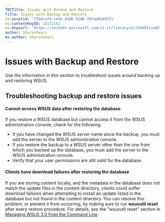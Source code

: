 ```yaml
---
TOCTitle: Issues with Backup and Restore
Title: Issues with Backup and Restore
ms:assetid: '17bdcaf9-cede-43db-b206-78fae01491f1'
ms:contentKeyID: 18132163
ms:mtpsurl: 'https://technet.microsoft.com/it-it/library/Cc720455(v=WS.10)'
author: SharonSears
ms.author: SharonSears
---
```


Issues with Backup and Restore
==============================

Use the information in this section to troubleshoot issues around backing up and restoring WSUS.

Troubleshooting backup and restore issues
-----------------------------------------

#### Cannot access WSUS data after restoring the database

If you restore a WSUS database but cannot access it from the WSUS administration console, check for the following:

-   If you have changed the WSUS server name since the backup, you must add the server to the WSUS administration console.
-   If you restore the backup to a WSUS server other than the one from which you backed up the database, you must add the server to the WSUS administration console.
-   Verify that your user permissions are still valid for the database.

#### Clients have download failures after restoring the database

If you are storing content locally, and the metadata in the database does not match the update files in the content directory, clients could suffer download failures when attempting to install an update listed in the database but not found in the content directory. You can resolve this problem, or prevent it from occurring, by making sure to run **wsusutil reset** after every restore procedure. For details, see the "wsusutil reset" section in [Managing WSUS 3.0 from the Command Line](https://technet.microsoft.com/e0934a67-f0ed-41a3-bf57-78fd9ac94943).
